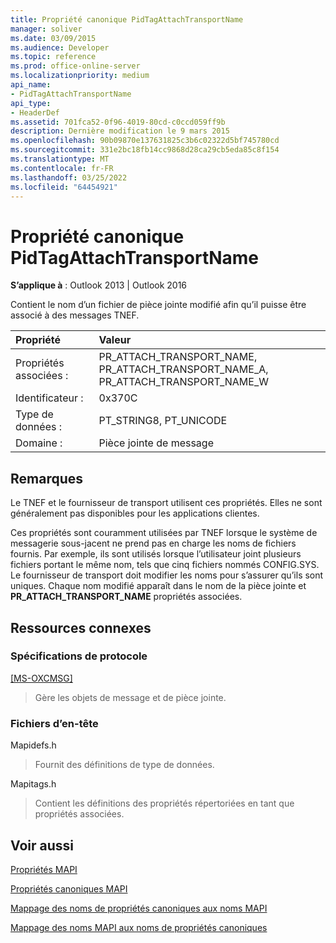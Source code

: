 ```yaml
---
title: Propriété canonique PidTagAttachTransportName
manager: soliver
ms.date: 03/09/2015
ms.audience: Developer
ms.topic: reference
ms.prod: office-online-server
ms.localizationpriority: medium
api_name:
- PidTagAttachTransportName
api_type:
- HeaderDef
ms.assetid: 701fca52-0f96-4019-80cd-c0ccd059ff9b
description: Dernière modification le 9 mars 2015
ms.openlocfilehash: 90b09870e137631825c3b6c02322d5bf745780cd
ms.sourcegitcommit: 331e2bc18fb14cc9868d28ca29cb5eda85c8f154
ms.translationtype: MT
ms.contentlocale: fr-FR
ms.lasthandoff: 03/25/2022
ms.locfileid: "64454921"
---
```

# <a name="pidtagattachtransportname-canonical-property"></a>Propriété canonique PidTagAttachTransportName

  
  
**S’applique à** : Outlook 2013 | Outlook 2016 
  
Contient le nom d’un fichier de pièce jointe modifié afin qu’il puisse être associé à des messages TNEF. 
  
|Propriété|Valeur|
|:-----|:-----|
|Propriétés associées :  <br/> |PR_ATTACH_TRANSPORT_NAME, PR_ATTACH_TRANSPORT_NAME_A, PR_ATTACH_TRANSPORT_NAME_W  <br/> |
|Identificateur :  <br/> |0x370C  <br/> |
|Type de données :  <br/> |PT_STRING8, PT_UNICODE  <br/> |
|Domaine :  <br/> |Pièce jointe de message  <br/> |
   
## <a name="remarks"></a>Remarques

Le TNEF et le fournisseur de transport utilisent ces propriétés. Elles ne sont généralement pas disponibles pour les applications clientes. 
  
Ces propriétés sont couramment utilisées par TNEF lorsque le système de messagerie sous-jacent ne prend pas en charge les noms de fichiers fournis. Par exemple, ils sont utilisés lorsque l’utilisateur joint plusieurs fichiers portant le même nom, tels que cinq fichiers nommés CONFIG.SYS. Le fournisseur de transport doit modifier les noms pour s’assurer qu’ils sont uniques. Chaque nom modifié apparaît dans le nom de la pièce jointe et **PR_ATTACH_TRANSPORT_NAME** propriétés associées. 
  
## <a name="related-resources"></a>Ressources connexes

### <a name="protocol-specifications"></a>Spécifications de protocole

[[MS-OXCMSG]](https://msdn.microsoft.com/library/7fd7ec40-deec-4c06-9493-1bc06b349682%28Office.15%29.aspx)
  
> Gère les objets de message et de pièce jointe.
    
### <a name="header-files"></a>Fichiers d’en-tête

Mapidefs.h
  
> Fournit des définitions de type de données.
    
Mapitags.h
  
> Contient les définitions des propriétés répertoriées en tant que propriétés associées.
    
## <a name="see-also"></a>Voir aussi



[Propriétés MAPI](mapi-properties.md)
  
[Propriétés canoniques MAPI](mapi-canonical-properties.md)
  
[Mappage des noms de propriétés canoniques aux noms MAPI](mapping-canonical-property-names-to-mapi-names.md)
  
[Mappage des noms MAPI aux noms de propriétés canoniques](mapping-mapi-names-to-canonical-property-names.md)

